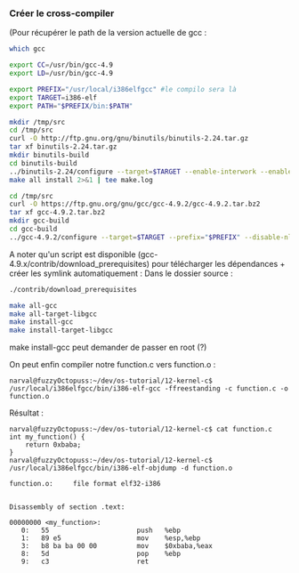 ### Créer le cross-compiler

(Pour récupérer le path de la version actuelle de gcc :
```bash
which gcc
```

```bash
export CC=/usr/bin/gcc-4.9
export LD=/usr/bin/gcc-4.9

export PREFIX="/usr/local/i386elfgcc" #le compilo sera là
export TARGET=i386-elf
export PATH="$PREFIX/bin:$PATH"
```

```bash
mkdir /tmp/src
cd /tmp/src
curl -O http://ftp.gnu.org/gnu/binutils/binutils-2.24.tar.gz
tar xf binutils-2.24.tar.gz
mkdir binutils-build
cd binutils-build
../binutils-2.24/configure --target=$TARGET --enable-interwork --enable-multilib --disable-nls --disable-werror --prefix=$PREFIX 2>&1 | tee configure.log
make all install 2>&1 | tee make.log
```

```bash
cd /tmp/src
curl -O https://ftp.gnu.org/gnu/gcc/gcc-4.9.2/gcc-4.9.2.tar.bz2
tar xf gcc-4.9.2.tar.bz2
mkdir gcc-build
cd gcc-build
../gcc-4.9.2/configure --target=$TARGET --prefix="$PREFIX" --disable-nls --disable-libssp --enable-languages=c --without-headers
```
A noter qu'un script est disponible (gcc-4.9.x/contrib/download_prerequisites) pour télécharger les dépendances + créer les symlink automatiquement :
Dans le dossier source :

```bash
./contrib/download_prerequisites
```

```bash
make all-gcc 
make all-target-libgcc 
make install-gcc 
make install-target-libgcc
```

make install-gcc peut demander de passer en root (?)

On peut enfin compiler notre function.c vers function.o :

```shell
narval@fuzzyOctopuss:~/dev/os-tutorial/12-kernel-c$ /usr/local/i386elfgcc/bin/i386-elf-gcc -ffreestanding -c function.c -o function.o
```

Résultat :

```shell
narval@fuzzyOctopuss:~/dev/os-tutorial/12-kernel-c$ cat function.c
int my_function() {
    return 0xbaba;
}
narval@fuzzyOctopuss:~/dev/os-tutorial/12-kernel-c$ /usr/local/i386elfgcc/bin/i386-elf-objdump -d function.o

function.o:     file format elf32-i386


Disassembly of section .text:

00000000 <my_function>:
   0:   55                      push   %ebp
   1:   89 e5                   mov    %esp,%ebp
   3:   b8 ba ba 00 00          mov    $0xbaba,%eax
   8:   5d                      pop    %ebp
   9:   c3                      ret    
```